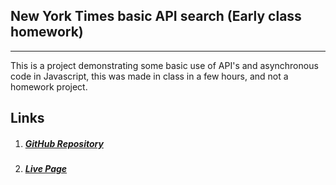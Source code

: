 ## New York Times basic API search (Early class homework)
****
This is a project demonstrating some basic use of API's and asynchronous code in Javascript, this was made in class in a few hours, and not a homework project.

## Links
 1. ##### [GitHub Repository](https://github.com/Kayle7777/nytClassProject)
 2. ##### [Live Page](https://kayle7777.github.io/nytClassProject/)
